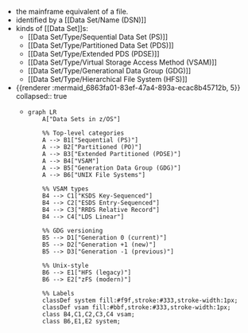 - the mainframe equivalent of a file.
- identified by a [[Data Set/Name (DSN)]]
- kinds of [[Data Set]]s:
	- [[Data Set/Type/Sequential Data Set (PS)]]
	- [[Data Set/Type/Partitioned Data Set (PDS)]]
	- [[Data Set/Type/Extended PDS (PDSE)]]
	- [[Data Set/Type/Virtual Storage Access Method (VSAM)]]
	- [[Data Set/Type/Generational Data Group (GDG)]]
	- [[Data Set/Type/Hierarchical File System (HFS)]]
- {{renderer :mermaid_6863fa01-83ef-47a4-893a-ecac8b45712b, 5}}
  collapsed:: true
	- ```mermaid
	  graph LR
	      A["Data Sets in z/OS"]
	  
	      %% Top-level categories
	      A --> B1["Sequential (PS)"]
	      A --> B2["Partitioned (PO)"]
	      A --> B3["Extended Partitioned (PDSE)"]
	      A --> B4["VSAM"]
	      A --> B5["Generation Data Group (GDG)"]
	      A --> B6["UNIX File Systems"]
	  
	      %% VSAM types
	      B4 --> C1["KSDS Key-Sequenced"]
	      B4 --> C2["ESDS Entry-Sequenced"]
	      B4 --> C3["RRDS Relative Record"]
	      B4 --> C4["LDS Linear"]
	  
	      %% GDG versioning
	      B5 --> D1["Generation 0 (current)"]
	      B5 --> D2["Generation +1 (new)"]
	      B5 --> D3["Generation -1 (previous)"]
	  
	      %% Unix-style
	      B6 --> E1["HFS (legacy)"]
	      B6 --> E2["zFS (modern)"]
	  
	      %% Labels
	      classDef system fill:#f9f,stroke:#333,stroke-width:1px;
	      classDef vsam fill:#bbf,stroke:#333,stroke-width:1px;
	      class B4,C1,C2,C3,C4 vsam;
	      class B6,E1,E2 system;
	  ```